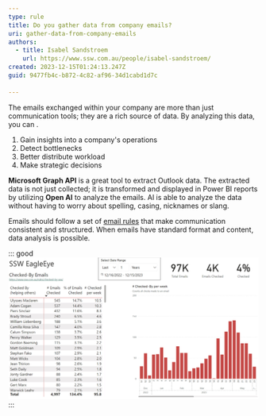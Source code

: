 ```yaml
---
type: rule
title: Do you gather data from company emails?
uri: gather-data-from-company-emails
authors:
  - title: Isabel Sandstroem
    url: https://www.ssw.com.au/people/isabel-sandstroem/
created: 2023-12-15T01:24:13.247Z
guid: 9477fb4c-b872-4c82-af96-34d1cabd1d7c

---
```


The emails exchanged within your company are more than just communication tools; they are a rich source of data. By analyzing this data, you can .

<!--endintro-->

1. Gain insights into a company's operations
2. Detect bottlenecks
3. Better distribute workload
4. Make strategic decisions

**Microsoft Graph API** is a great tool to extract Outlook data. The extracted data is not just collected; it is transformed and displayed in Power BI reports by utilizing **Open AI** to analyze the emails. AI is able to analyze the data without having to worry about spelling, casing, nicknames or slang. 

Emails should follow a set of [email rules](/rules-to-better-email) that make communication consistent and structured. When emails have standard format and content, data analysis is possible.  

::: good
![Figure: Good example - Visual representation in Power BI highlighting the insights of 'Checked by' emails](eagleeyepbireport.jpg)
:::
